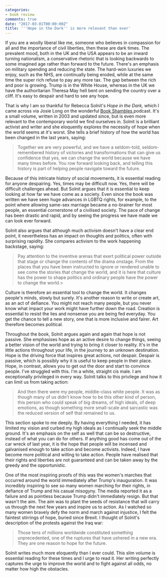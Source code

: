 ```yaml
---
categories:
- book review
comments: true
date: "2017-03-01T00:00:00Z"
title: '''Hope in the Dark'' is more relevant than ever'
---
```

  
If you are a woolly liberal like me, someone who believes in compassion for all and the importance of civil liberties, then these are dark times. The prevalent mood, both in the UK and the USA appears to be an inward turning nationalism, a conservative rhetoric that is looking backwards to some imagined age rather than forward to the future. There's an emphasis on military spending and reducing the state. The hard-won luxuries we enjoy, such as the NHS, are continually being eroded, while at the same time the super rich refuse to pay any more tax. The gap between the rich and poor is growing. Trump is in the White House, whereas in the UK we have the authoritarian Theresa May hell bent on sending the country over a cliff. It's easy to despair and hard to see any hope.  

<!--more-->  

That is why I am so thankful for Rebecca Solnit's *Hope in the Dark,* which I came across via Josie Long on the wonderful <a href="http://cosmicshambles.com/bookshambles">Book Shambles </a>podcast. It's a small volume, written in 2003 and updated since, but is even more relevant to the contemporary world we find ourselves in. Solnit is a brilliant activist and writer and she eloquently explores the necessity of hope when the world seems at it's worst. She tells a brief history of how the world has been changed in the last years, saying:  

> Together we are very powerful, and we have a seldom-told, seldom-remembered history of victories and transformations that can give us confidence that yes, we can change the world because we have many times before. You row forward looking back, and telling this history is part of helping people navigate toward the future.  

Because of this intricate history of social movements, it is essential reading for anyone despairing. Yes, times may be difficult now. Yes, there will be difficult challenges ahead. But Solnit argues that it is essential to keep looking at how far we have come as a society. Even since the book was written we have seen huge advances in LGBTQ rights, for example, to the point where allowing same-sex marriage became a no-brainer for most people, an essential cornerstone of a civilised society. The pace of change has been drastic and rapid, and by seeing the progress we have made we can look ever forward.  

Solnit also argues that although much activism doesn't have a clear end point, it nevertheless has an impact on thoughts and politics, often with surprising rapidity. She compares activism to the work happening backstage, saying:  

> Pay attention to the inventive arenas that exert political power outside that stage or change the contents of the drama onstage. From the places that you have been instructed to ignore or rendered unable to see come the stories that change the world, and it is here that culture has the power to shape politics and ordinary people have the power to change the world.>  

Culture is therefore an essential tool to change the world. It changes people's minds, slowly but surely. It's another reason to write or create art, as an act of defiance. You might not reach many people, but you never know what impact your work might have further down the road. Creation is essential to resist the lies and nonsense you are being fed everyday. You get the chance to tell a new story, one that is more inclusive and fairer. Art therefore becomes political.  

Throughout the book, Solnit argues again and again that hope is not passive. She emphasises hope as an active desire to change things, seeing a better vision of the world and trying to bring it closer to reality. It's in the little actions throughout your life, in the journey to an unknown destination. Hope is the driving force that inspires great actions, not despair. Despair is passive, which is possibly why it is useful to keep people in their place. Hope, in contrast, allows you to get out the door and start to convince people. I've struggled with this. I'm a white, straight cis male. I am exceptionally privileged in every way. Solnit talks to this privilege and how it can limit us from taking action:  

> And then there were my people, middle-class white people. It was as though many of us didn’t know how to be this other kind of person, this person who could speak of big dreams, of high ideals, of deep emotions, as though something more small-scale and sarcastic was the reduced version of self that remained to us.  

This section spoke to me deeply. By having everything I needed, it has limited my vision and curbed my high ideals as I continually seek the middle ground. It's an emphasis on the self as well that can be so destructive, instead of what you can do for others. If anything good has come out of the car wreck of last year, it is the hope that people will be incensed and galvanised enough to take action and become activists. Indeed, I have become more political and willing to take action. People have realised that their rights and liberties are not guaranteed and can be taken away by the greedy and the opportunistic.  

One of the most inspiring proofs of this was the women's marches that occurred around the world immediately after Trump's inauguration. It was incredibly inspiring to see so many women marching for their rights, in defiance of Trump and his casual misogyny. The media reported it as a failure and as pointless because Trump didn't immediately resign. But that wasn't the aim. The aim was to plant the seeds of resistance that will carry us through the next few years and inspire us to action. As I watched so many women bravely defy the norm and march against injustice, I felt the faintest stirrings of hope, buried since Brexit. I thought of Solnit's description of the protests against the Iraq war:  

> Those tens of millions worldwide constituted something unprecedented, one of the ruptures that have ushered in a new era. They are one reason to hope for the future.  

Solnit writes much more eloquently than I ever could. This slim volume is essential reading for these times and I urge to read it. Her writing perfectly captures the urge to improve the world and to fight against all odds, no matter how high the obstacles.  
